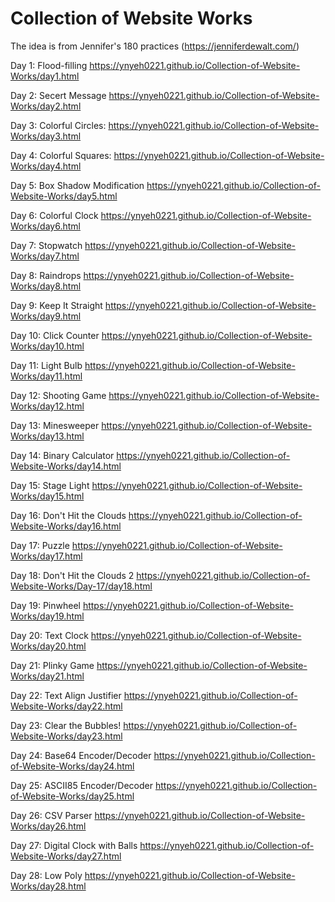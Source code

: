 # Collection of Website Works

The idea is from Jennifer's 180 practices (https://jenniferdewalt.com/)

Day 1: Flood-filling https://ynyeh0221.github.io/Collection-of-Website-Works/day1.html

Day 2: Secert Message https://ynyeh0221.github.io/Collection-of-Website-Works/day2.html

Day 3: Colorful Circles: https://ynyeh0221.github.io/Collection-of-Website-Works/day3.html

Day 4: Colorful Squares: https://ynyeh0221.github.io/Collection-of-Website-Works/day4.html

Day 5: Box Shadow Modification https://ynyeh0221.github.io/Collection-of-Website-Works/day5.html

Day 6: Colorful Clock https://ynyeh0221.github.io/Collection-of-Website-Works/day6.html

Day 7: Stopwatch https://ynyeh0221.github.io/Collection-of-Website-Works/day7.html

Day 8: Raindrops https://ynyeh0221.github.io/Collection-of-Website-Works/day8.html

Day 9: Keep It Straight https://ynyeh0221.github.io/Collection-of-Website-Works/day9.html

Day 10: Click Counter https://ynyeh0221.github.io/Collection-of-Website-Works/day10.html

Day 11: Light Bulb https://ynyeh0221.github.io/Collection-of-Website-Works/day11.html

Day 12: Shooting Game https://ynyeh0221.github.io/Collection-of-Website-Works/day12.html

Day 13: Minesweeper https://ynyeh0221.github.io/Collection-of-Website-Works/day13.html

Day 14: Binary Calculator https://ynyeh0221.github.io/Collection-of-Website-Works/day14.html

Day 15: Stage Light https://ynyeh0221.github.io/Collection-of-Website-Works/day15.html

Day 16: Don't Hit the Clouds https://ynyeh0221.github.io/Collection-of-Website-Works/day16.html

Day 17: Puzzle https://ynyeh0221.github.io/Collection-of-Website-Works/day17.html

Day 18: Don't Hit the Clouds 2 https://ynyeh0221.github.io/Collection-of-Website-Works/Day-17/day18.html

Day 19: Pinwheel https://ynyeh0221.github.io/Collection-of-Website-Works/day19.html

Day 20: Text Clock https://ynyeh0221.github.io/Collection-of-Website-Works/day20.html

Day 21: Plinky Game https://ynyeh0221.github.io/Collection-of-Website-Works/day21.html

Day 22: Text Align Justifier https://ynyeh0221.github.io/Collection-of-Website-Works/day22.html

Day 23: Clear the Bubbles! https://ynyeh0221.github.io/Collection-of-Website-Works/day23.html

Day 24: Base64 Encoder/Decoder https://ynyeh0221.github.io/Collection-of-Website-Works/day24.html

Day 25: ASCII85 Encoder/Decoder https://ynyeh0221.github.io/Collection-of-Website-Works/day25.html

Day 26: CSV Parser https://ynyeh0221.github.io/Collection-of-Website-Works/day26.html

Day 27: Digital Clock with Balls https://ynyeh0221.github.io/Collection-of-Website-Works/day27.html

Day 28: Low Poly https://ynyeh0221.github.io/Collection-of-Website-Works/day28.html
